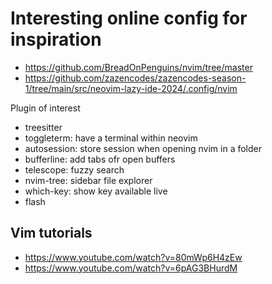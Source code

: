 # Interesting online config for inspiration


- https://github.com/BreadOnPenguins/nvim/tree/master
- https://github.com/zazencodes/zazencodes-season-1/tree/main/src/neovim-lazy-ide-2024/.config/nvim


Plugin of interest
- treesitter
- toggleterm: have a terminal within neovim
- autosession: store session when opening nvim in a folder
- bufferline: add tabs ofr open buffers
- telescope: fuzzy search
- nvim-tree: sidebar file explorer
- which-key: show key available live
- flash


## Vim tutorials

- https://www.youtube.com/watch?v=80mWp6H4zEw
- https://www.youtube.com/watch?v=6pAG3BHurdM


